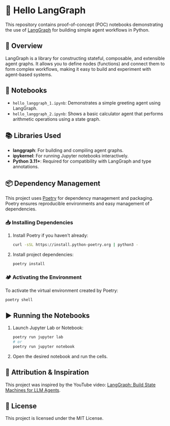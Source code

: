 # 🚀 Hello LangGraph

This repository contains proof-of-concept (POC) notebooks demonstrating the use of [LangGraph](https://github.com/langchain-ai/langgraph) for building simple agent workflows in Python.

## 📝 Overview

LangGraph is a library for constructing stateful, composable, and extensible agent graphs. It allows you to define nodes (functions) and connect them to form complex workflows, making it easy to build and experiment with agent-based systems.

## 📒 Notebooks

- `hello_langgraph_1.ipynb`: Demonstrates a simple greeting agent using LangGraph.
- `hello_langgraph_2.ipynb`: Shows a basic calculator agent that performs arithmetic operations using a state graph.

## 📚 Libraries Used

- **langgraph**: For building and compiling agent graphs.
- **ipykernel**: For running Jupyter notebooks interactively.
- **Python 3.11+**: Required for compatibility with LangGraph and type annotations.

## 📦 Dependency Management

This project uses [Poetry](https://python-poetry.org/) for dependency management and packaging. Poetry ensures reproducible environments and easy management of dependencies.

### 📥 Installing Dependencies

1. Install Poetry if you haven't already:
   ```sh
   curl -sSL https://install.python-poetry.org | python3 -
   ```
2. Install project dependencies:
   ```sh
   poetry install
   ```

### 🏕️ Activating the Environment

To activate the virtual environment created by Poetry:
```sh
poetry shell
```

## ▶️ Running the Notebooks

1. Launch Jupyter Lab or Notebook:
   ```sh
   poetry run jupyter lab
   # or
   poetry run jupyter notebook
   ```
2. Open the desired notebook and run the cells.

## 🙏 Attribution & Inspiration

This project was inspired by the YouTube video: [LangGraph: Build State Machines for LLM Agents](https://www.youtube.com/watch?v=jGg_1h0qzaM).

## 📄 License

This project is licensed under the MIT License.
